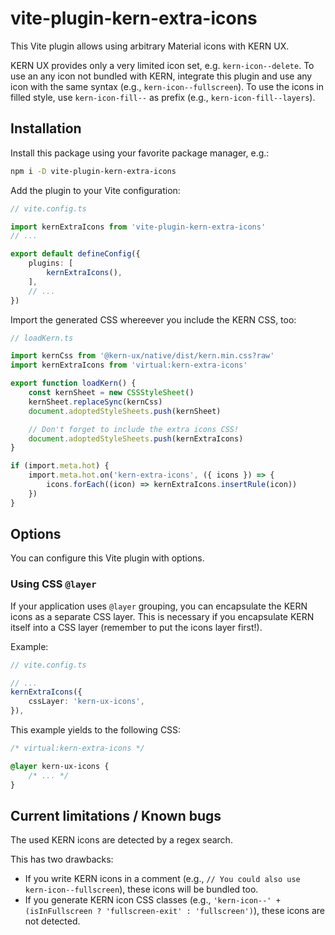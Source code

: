 # vite-plugin-kern-extra-icons

This Vite plugin allows using arbitrary Material icons with KERN UX.

KERN UX provides only a very limited icon set, e.g. `kern-icon--delete`.
To use an any icon not bundled with KERN, integrate this plugin and use any icon with the same syntax (e.g., `kern-icon--fullscreen`).
To use the icons in filled style, use `kern-icon-fill--` as prefix (e.g., `kern-icon-fill--layers`).

## Installation

Install this package using your favorite package manager, e.g.:
```bash
npm i -D vite-plugin-kern-extra-icons
```

Add the plugin to your Vite configuration:
```typescript
// vite.config.ts

import kernExtraIcons from 'vite-plugin-kern-extra-icons'
// ...

export default defineConfig({
	plugins: [
		kernExtraIcons(),
	],
	// ...
})
```

Import the generated CSS whereever you include the KERN CSS, too:
```typescript
// loadKern.ts

import kernCss from '@kern-ux/native/dist/kern.min.css?raw'
import kernExtraIcons from 'virtual:kern-extra-icons'

export function loadKern() {
	const kernSheet = new CSSStyleSheet()
	kernSheet.replaceSync(kernCss)
	document.adoptedStyleSheets.push(kernSheet)

	// Don't forget to include the extra icons CSS!
	document.adoptedStyleSheets.push(kernExtraIcons)
}

if (import.meta.hot) {
	import.meta.hot.on('kern-extra-icons', ({ icons }) => {
		icons.forEach((icon) => kernExtraIcons.insertRule(icon))
	})
}
```

## Options

You can configure this Vite plugin with options.

### Using CSS `@layer`

If your application uses `@layer` grouping, you can encapsulate the KERN icons as a separate CSS layer.
This is necessary if you encapsulate KERN itself into a CSS layer (remember to put the icons layer first!).

Example:
```typescript
// vite.config.ts

// ...
kernExtraIcons({
	cssLayer: 'kern-ux-icons',
}),
```

This example yields to the following CSS:
```css
/* virtual:kern-extra-icons */

@layer kern-ux-icons {
	/* ... */
}
```

## Current limitations / Known bugs
The used KERN icons are detected by a regex search.

This has two drawbacks:
 - If you write KERN icons in a comment (e.g., `// You could also use kern-icon--fullscreen`), these icons will be bundled too.
 - If you generate KERN icon CSS classes (e.g., `'kern-icon--' + (isInFullscreen ? 'fullscreen-exit' : 'fullscreen')`), these icons are not detected.
